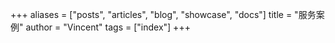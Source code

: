 +++
aliases = ["posts", "articles", "blog", "showcase", "docs"]
title = "服务案例"
author = "Vincent"
tags = ["index"]
+++